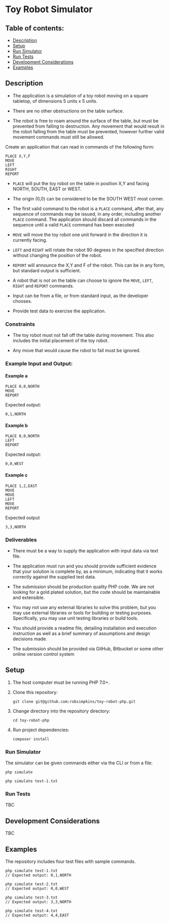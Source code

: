 # Toy Robot Simulator

## Table of contents:

* [Description](./README.md#description)
* [Setup](./README.md#setup)
* [Run Simulator](./README.md#run-simulator)
* [Run Tests](./README.md#run-tests)
* [Development Considerations](./README.md#development-considerations)
* [Examples](./README.md#examples)

## Description

* The application is a simulation of a toy robot moving on a square tabletop, of dimensions 5 units x 5 units.

* There are no other obstructions on the table surface.

* The robot is free to roam around the surface of the table, but must be prevented from falling to destruction. Any movement that would result in the robot falling from the table must be prevented, however further valid movement commands must still be allowed.

Create an application that can read in commands of the following form:
```
PLACE X,Y,F
MOVE
LEFT
RIGHT
REPORT
```

* `PLACE` will put the toy robot on the table in position X,Y and facing NORTH, SOUTH, EAST or WEST.

* The origin (0,0) can be considered to be the SOUTH WEST most corner.

* The first valid command to the robot is a `PLACE` command, after that, any sequence of commands may be issued, in any order, including another `PLACE` command. The application should discard all commands in the sequence until a valid `PLACE` command has been executed

* `MOVE` will move the toy robot one unit forward in the direction it is currently facing.

* `LEFT` and `RIGHT` will rotate the robot 90 degrees in the specified direction without changing the position of the robot.

* `REPORT` will announce the X,Y and F of the robot. This can be in any form, but standard output is sufficient.

* A robot that is not on the table can choose to ignore the `MOVE`, `LEFT`, `RIGHT` and `REPORT` commands.

* Input can be from a file, or from standard input, as the developer chooses.

* Provide test data to exercise the application.

### Constraints

* The toy robot must not fall off the table during movement. This also includes the initial placement of the toy robot.

* Any move that would cause the robot to fall must be ignored.

### Example Input and Output:

#### Example a

    PLACE 0,0,NORTH
    MOVE
    REPORT

Expected output:

    0,1,NORTH

#### Example b

    PLACE 0,0,NORTH
    LEFT
    REPORT

Expected output:

    0,0,WEST

#### Example c

    PLACE 1,2,EAST
    MOVE
    MOVE
    LEFT
    MOVE
    REPORT

Expected output

    3,3,NORTH

### Deliverables

* There must be a way to supply the application with input data via text file.

* The application must run and you should provide sufficient evidence that your solution is complete by, as a minimum, indicating that it works correctly against the supplied test data.

* The submission should be production quality PHP code. We are not looking for a gold plated solution, but the code should be maintainable and extensible.

* You may not use any external libraries to solve this problem, but you may use external libraries or tools for building or testing purposes. Specifically, you may use unit testing libraries or build tools.

* You should provide a readme file, detailing installation and execution instruction as well as a brief summary of assumptions and design decisions made.

* The submission should be provided via GitHub, Bitbucket or some other online version control system

## Setup

1. The host computer must be running PHP 7.0+.

2. Clone this repository:

    ```git clone git@github.com:robsimpkins/toy-robot-php.git```

3. Change directory into the repository directory:

    ```cd toy-robot-php```

4. Run project dependencies:

    ```composer install```

### Run Simulator
The simulator can be given commands either via the CLI or from a file:

    php simulate

    php simulate test-1.txt

### Run Tests
TBC

## Development Considerations

TBC

## Examples
The repository includes four test files with sample commands.

    php simulate test-1.txt
    // Expected output: 0,1,NORTH

    php simulate test-2.txt
    // Expected output: 0,0,WEST

    php simulate test-3.txt
    // Expected output: 3,3,NORTH

    php simulate test-4.txt
    // Expected output: 4,4,EAST
